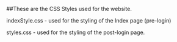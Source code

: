 ##These are the CSS Styles used for the website.

indexStyle.css - used for the styling of the Index page (pre-login)

styles.css - used for the styling of the post-login page.
